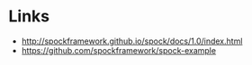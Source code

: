 # Links
* http://spockframework.github.io/spock/docs/1.0/index.html
* https://github.com/spockframework/spock-example
